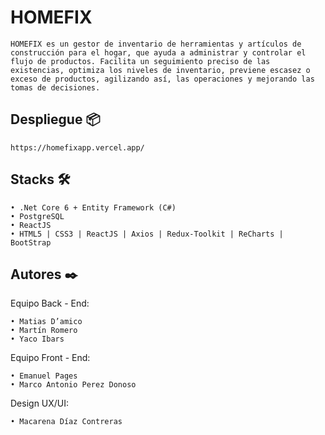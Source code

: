 # HOMEFIX 
```
HOMEFIX es un gestor de inventario de herramientas y artículos de construcción para el hogar, que ayuda a administrar y controlar el flujo de productos. Facilita un seguimiento preciso de las existencias, optimiza los niveles de inventario, previene escasez o exceso de productos, agilizando así, las operaciones y mejorando las tomas de decisiones.
```
## Despliegue 📦
```
https://homefixapp.vercel.app/
```
## Stacks 🛠️
```
• .Net Core 6 + Entity Framework (C#)
• PostgreSQL 
• ReactJS
• HTML5 | CSS3 | ReactJS | Axios | Redux-Toolkit | ReCharts | BootStrap
```
## Autores ✒️
Equipo Back - End:
``` 
• Matias D’amico
• Martín Romero
• Yaco Ibars
```
Equipo Front - End:
```
• Emanuel Pages
• Marco Antonio Perez Donoso
```
Design UX/UI:
```
• Macarena Díaz Contreras
```

